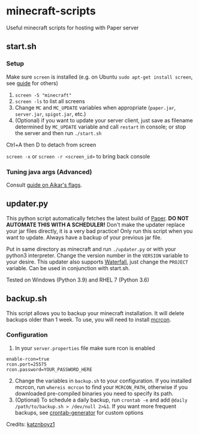 # minecraft-scripts
Useful minecraft scripts for hosting with Paper server



## start.sh
### Setup
Make sure `screen` is installed (e.g. on Ubuntu `sudo apt-get install screen`, see [guide](https://linuxize.com/post/how-to-use-linux-screen/) for others)

1. `screen -S "minecraft"`
2. `screen -ls` to list all screens
3. Change `MC` and `MC_UPDATE` variables when appropriate (`paper.jar`, `server.jar`, `spigot.jar`, etc.)
4. (Optional) if you want to update your server client, just save as filename determined by `MC_UPDATE` variable and call `restart` in console; or stop the server and then run `./start.sh`

Ctrl+A then D to detach from screen

`screen -x` or `screen -r <screen_id>` to bring back console

### Tuning java args (Advanced)
Consult [guide on Aikar's flags](https://mcflags.emc.gs/).

## updater.py
This python script automatically fetches the latest build of [Paper](https://papermc.io/downloads). **DO NOT AUTOMATE THIS WITH A SCHEDULER!** Don't make the updater replace your jar files directly, it is a very bad practice! Only run this script when you want to update. Always have a backup of your previous jar file.

Put in same directory as minecraft and run `./updater.py` or with your python3 interpreter. Change the version number in the `VERSION` variable to your desire. This updater also supports [Waterfall](https://papermc.io/downloads#Waterfall), just change the `PROJECT` variable.
Can be used in conjunction with start.sh. 

Tested on Windows (Python 3.9) and RHEL 7 (Python 3.6)

## backup.sh
This script allows you to backup your minecraft installation. It will delete backups older than 1 week. To use, you will need to install [mcrcon](https://github.com/Tiiffi/mcrcon).

### Configuration
1. In your `server.properties` file make sure rcon is enabled
```
enable-rcon=true
rcon.port=25575
rcon.password=YOUR_PASSWORD_HERE
```
2. Change the variables in `backup.sh` to your configuration. If you installed mcrcon, run `whereis mcrcon` to find your `MCRCON_PATH`, otherwise if you downloaded pre-compiled binaries you need to specify its path.
3. (Optional) To schedule a daily backup, run `crontab -e` and add `@daily /path/to/backup.sh > /dev/null 2>&1`. If you want more frequent backups, see [crontab-generator](https://crontab-generator.org/) for custom options


Credits: [katznboyz1](https://gist.github.com/katznboyz1/a83a303f1016e317a1cf2fedc8b5a2a6)

